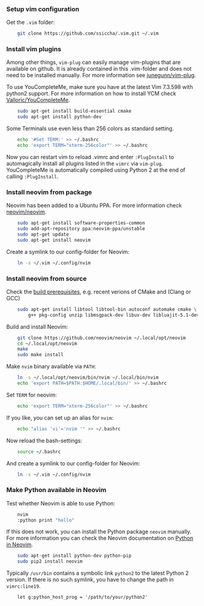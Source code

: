 ### Setup vim configuration
Get the `.vim` folder:
```sh
    git clone https://github.com/ssiccha/.vim.git ~/.vim
```

### Install vim plugins
Among other things, `vim-plug` can easily manage vim-plugins that are available on github.
It is already contained in this .vim-folder and does not need to be installed manually.
For more information see [junegunn/vim-plug](https://github.com/junegunn/vim-plug).

To use YouCompleteMe, make sure you have at the latest Vim 7.3.598 with python2 support.
For more information on how to install YCM check
[Valloric/YouCompleteMe](https://github.com/Valloric/YouCompleteMe#ubuntu-linux-x64-installation).
```sh
    sudo apt-get install build-essential cmake
    sudo apt-get install python-dev
```

Some Terminals use even less than 256 colors as standard setting.
```sh
    echo '#Set TERM:' >> ~/.bashrc
    echo 'export TERM="xterm-256color"' >> ~/.bashrc
```
Now you can restart vim to reload .vimrc and enter `:PlugInstall` to
automagically install all plugins listed in the `vimrc` via `vim-plug`.
YouCompleteMe is automatically compiled using Python 2 at the end of calling `:PlugInstall`.

### Install neovim from package
Neovim has been added to a Ubuntu PPA. For more information check
[neovim/neovim](https://github.com/neovim/neovim/wiki/Installing-Neovim#ubuntu).
```sh
    sudo apt-get install software-properties-common
    sudo add-apt-repository ppa:neovim-ppa/unstable
    sudo apt-get update
    sudo apt-get install neovim
```

Create a symlink to our config-folder for Neovim:
```sh
    ln -s ~/.vim ~/.config/nvim
```

### Install neovim from source
Check the [build prerequisites](https://github.com/neovim/neovim/wiki/Building-Neovim#build-prerequisites),
e.g. recent verions of CMake and (Clang or GCC)
```sh
    sudo apt-get install libtool libtool-bin autoconf automake cmake \
        g++ pkg-config unzip libmsgpack-dev libuv-dev libluajit-5.1-dev
```

Build and install Neovim:
```sh
    git clone https://github.com/neovim/neovim ~/.local/opt/neovim
    cd ~/.local/opt/neovim
    make
    sudo make install
```

Make `nvim` binary available via `PATH`:
```sh
    ln -s ~/.local/opt/neovim/bin/nvim ~/.local/bin/nvim
    echo 'export PATH=$PATH:$HOME/.local/bin/' >> ~/.bashrc
```
Set `TERM` for neovim:
```sh
    echo 'export TERM="xterm-256color"' >> ~/.bashrc
```
If you like, you can set up an alias for `nvim`:
```sh
    echo "alias 'vi'='nvim '" >> ~/.bashrc
```
Now reload the bash-settings:
```sh
    source ~/.bashrc
```

And create a symlink to our config-folder for Neovim:
```sh
    ln -s ~/.vim ~/.config/nvim
```

### Make Python available in Neovim
Test whether Neovim is able to use Python:
```sh
    nvim
    :python print "hello"
```

If this does not work, you can install the Python package `neovim` manually.
For more information you can check the Neovim documentation on
[Python in Neovim](https://neovim.io/doc/user/nvim_python.html).
```sh
    sudo apt-get install python-dev python-pip
    sudo pip2 install neovim
```

Typically `/usr/bin` contains a symbolic link `python2` to the latest Python 2 version.
If there is no such symlink, you have to change the path in `vimrc:line19`.
```vim
    let g:python_host_prog = '/path/to/your/python2'
```
